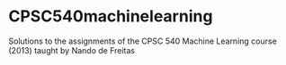 CPSC540machinelearning
======================

Solutions to the assignments of the CPSC 540 Machine Learning course (2013) taught by Nando de Freitas

